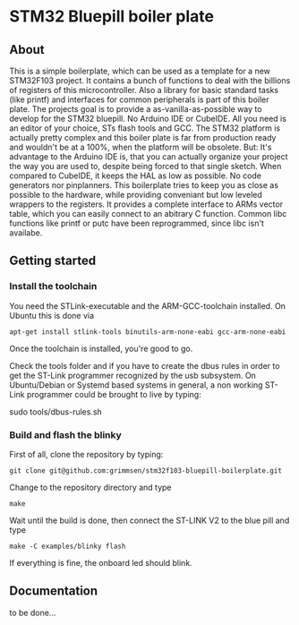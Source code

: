 # STM32 Bluepill boiler plate

## About
This is a simple boilerplate, which can be used as a template for a new STM32F103
project. It contains a bunch of functions to deal with the billions of registers
of this microcontroller. Also a library for basic standard tasks (like printf)
and interfaces for common peripherals is part of this boiler plate.
The projects goal is to provide a as-vanilla-as-possible way to develop for
the STM32 bluepill. No Arduino IDE or CubeIDE. All you need is an editor of
your choice, STs flash tools and GCC. The STM32 platform is actually pretty
complex and this boiler plate is far from production ready and wouldn't be 
at a 100%, when the platform will be obsolete.
But: It's advantage to the Arduino IDE is, that you can actually organize your
project the way you are used to, despite being forced to that single sketch.
When compared to CubeIDE, it keeps the HAL as low as possible. No code generators
nor pinplanners.
This boilerplate tries to keep you as close as possible to the hardware, while
providing conveniant but low leveled wrappers to the registers. It provides a
complete interface to ARMs vector table, which you can easily connect to an
abitrary C function.
Common libc functions like printf or putc have been reprogrammed, since libc isn't
availabe.

## Getting started
### Install the toolchain

You need the STLink-executable and the ARM-GCC-toolchain installed. On Ubuntu
this is done via

    apt-get install stlink-tools binutils-arm-none-eabi gcc-arm-none-eabi

Once the toolchain is installed, you're good to go.

Check the tools folder and if you have to create the dbus rules in order
to get the ST-Link programmer recognized by the usb subsystem.
On Ubuntu/Debian or Systemd based systems in general, a non working
ST-Link programmer could be brought to live by typing:

   sudo tools/dbus-rules.sh

### Build and flash the blinky

First of all, clone the repository by typing:

    git clone git@github.com:grimmsen/stm32f103-bluepill-boilerplate.git

Change to the repository directory and type

    make

Wait until the build is done, then connect the ST-LINK V2 to the blue pill and
type

    make -C examples/blinky flash

If everything is fine, the onboard led should blink.

## Documentation

to be done...
